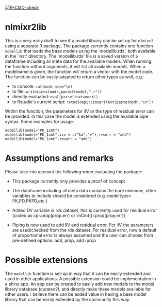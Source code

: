 <!-- badges: start -->
[![R-CMD-check](https://github.com/nlmixr2/nlmixr2lib/actions/workflows/R-CMD-check.yaml/badge.svg)](https://github.com/nlmixr2/nlmixr2lib/actions/workflows/R-CMD-check.yaml)
<!-- badges: end -->

# nlmixr2lib

This is a very early draft to see if a model library can be set up for `nlmixr2` using a separate R package.
The package currently contains one function `modellib` that loads the base models using the 'modellib.rds', both available in the 'inst' directory.
The 'modellib.rds' file is a saved version of a dataframe including all meta data for the available models.
When running the function without arguments, it will list all available models. When a modelname is given, the function will return a vector with the model code.
The function can be easily adapted to return other types as well, e.g.:

-  to console: `cat(modr,sep="\n)`
-  to file: `writeLines(modr,paste0(model,".r"))`
-  directly evaluated: `eval(parse(text=modr))`
-  to Rstudio's current script: `rstudioapi::insertText(paste(modr,"\n"))`

Within the function, the parameters for IIV or the type of residual error can be provided. In this case the model is extended using the available pipe syntax.
Some examples for usage:

```
modellib(model="PK_1cmt")
modellib(model="PK_1cmt",iiv = c("ka","v"),reserr = "add")
modellib(model="PK_1cmt",reserr = "add")
```

# Assumptions and remarks

Please take into account the following when evaluating the package:

- This package currently only provides a proof of concept
- The dataframe including all meta data contains the bare minimum,
  other variables to include should be considered (e.g. modeltype=
  PK,PD,PKPD,etc.)
  
- Added DV variable in rds dataset, this is currently used for
  residual error (coded as cp~prop(prop.err) or
  linCmt()~prop(prop.err))

- Piping is now used to add IIV and residual error. For IIV the
  parameters are used/checked from the rds dataset. For residual
  error, now a default of proportional error is always assumed and the
  user can choose from pre-defined options: add, prop, add+prop

# Possible extensions

The `modellib` function is set-up in way that it can be easily
extended and used in other applications.  A possible extension could
be implementation in a shiny app. An app can be created to easily add
new models to the model library database (curated?), and directly make
these models available for other users.  I believe there can be added
value in having a base model library that can be easily extended by
the community this way.
